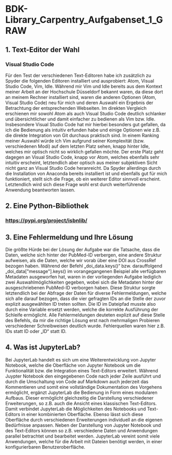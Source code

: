 # BDK-Library_Carpentry_Aufgabenset_1_GRAW

## 1. Text-Editor der Wahl

### Visual Studio Code

Für den Test der verschiedenen Text-Editoren habe ich zusätzlich zu Spyder die folgenden Editoren installiert und ausprobiert: Atom, Visual Studio Code, Vim, Idle. Während mir Vim und Idle bereits aus dem Kontext meiner Arbeit an der Hochschule Düsseldorf bekannt waren, da diese dort an meinem Rechner installiert sind, waren die anderen Optionen (Atom, Visual Studio Code) neu für mich und deren Auswahl ein Ergebnis der Betrachtung der entsprechenden Webseiten. Im direkten Vergleich erschienen mir sowohl Atom als auch Visual Studio Code deutlich schlanker und übersichtlicher und damit einfacher zu bedienen als Vim bzw. Idle. Insbesondere Visual Studio Code hat mir hierbei besonders gut gefallen, da ich die Bedienung als intuitiv erfunden habe und einige Optionen wie z.B. die direkte Integration von Git durchaus praktisch sind. In einem Ranking meiner Auswahl würde ich Vim aufgrund seiner Komplexität (bzw. verschiedenen Modi) auf dem letzten Platz sehen, knapp hinter Idle, welches mir optisch nicht so wirklich gefallen möchte. Der erste Platz geht dagegen an Visual Studio Code, knapp vor Atom, welches ebenfalls sehr intuitiv erscheint, letztendlich aber optisch aus meiner subjektiven Sicht nicht ganz an Visual Studio Code heranreicht. Da Spyder allerdings durch die Installation von Anaconda bereits installiert ist und ebenfalls gut für mich funktioniert, stellt sich die Frage, ob ein weiterer Editor sinnvoll erscheint. Letztendlich wird sich diese Frage wohl erst durch weiterführende Anwendung beantworten lassen. 

## 2. Eine Python-Bibliothek

### https://pypi.org/project/isbnlib/

## 3. Eine Fehlermeldung und Ihre Lösung

Die größte Hürde bei der Lösung der Aufgabe war die Tatsache, dass die Daten, welche sich hinter der PubMed-ID verbergen, eine andere Struktur aufweisen, als die Daten, welche wir vorab über eine DOI aus CrossRef bezogen haben. Während der Befehl „doi_data.keys()“ bzw. darauffolgend „doi_data["message"].keys() im vorangegangenen Beispiel alle verfügbaren Metadaten ausgeworfen hat, waren in der vorliegenden Aufgabe lediglich zwei Auswahlmöglichkeiten gegeben, wobei sich die Metadaten hinter der ausgeschriebenen PubMed-ID verborgen haben. Diese Struktur sorgte letztendlich bei der Abfrage der Daten für diverse Fehlermeldungen, welche sich alle darauf bezogen, dass die vier gefragten IDs an die Stelle der zuvor explizit ausgewählten ID treten sollten. Die ID im Dateipfad musste also durch eine Variable ersetzt werden, welche die korrekte Ausführung der Schleife ermöglicht. Alle Fehlermeldungen deuteten explizit auf diese Stelle des Befehls, da mir die richtige Lösung erst nach mehrmaligen Probieren verschiedener Schreibweisen deutlich wurde. Fehlerquellen waren hier z.B. IDs statt ID oder „ID“ statt ID.

## 4. Was ist JupyterLab?

Bei JupyterLab handelt es sich um eine Weiterentwicklung von Jupyter Notebook, welche die Oberfläche von Jupyter Notebook um die Funktionalität bzw. die Integration eines Text-Editors erweitert. Während Juypter Notebook den eingegebenen Code nach jeder Zeile ausführt und durch die Umschaltung von Code auf Markdown auch jederzeit das Kommentieren und somit eine vollständige Dokumentation des Vorgehens ermöglicht, ergänzt JupyterLab die Bedienung in Form eines modularen Aufbaus. Dieser ermöglicht gleichzeitig die Darstellung verschiedener Erweiterungen, so z.B. auch die Ansicht eines klassischen Text-Editors. Damit verbindet JupyterLab die Möglichkeiten des Notebooks und Text-Editors in einer kombinierten Oberfläche. Ebenso lässt sich diese Oberfläche durch verschiedenen Erweiterungen individuell an die eigenen Bedürfnisse anpassen. Neben der Darstellung von Jupyter Notebook und des Text-Editors können so z.B. verschiedene Daten und Anwendungen parallel betrachtet und bearbeitet werden. JupyterLab vereint somit viele Anwendungen, welche für die Arbeit mit Dateien benötigt werden, in einer konfigurierbaren Benutzeroberfläche. 


